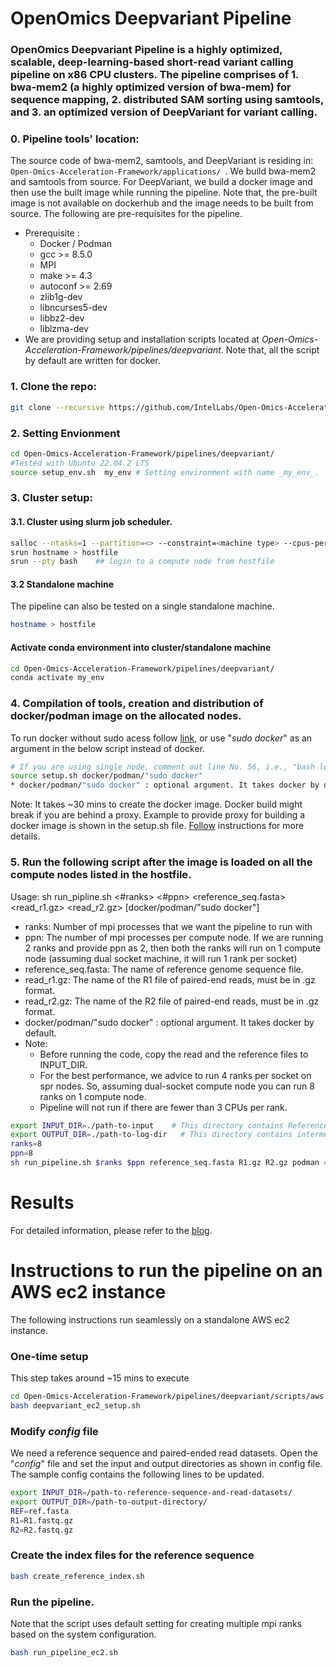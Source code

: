 # OpenOmics Deepvariant Pipeline
### OpenOmics Deepvariant Pipeline is a highly optimized, scalable, deep-learning-based short-read variant calling pipeline on x86 CPU clusters. The pipeline comprises of 1. bwa-mem2 (a highly optimized version of bwa-mem) for sequence mapping, 2. distributed SAM sorting using samtools, and 3. an optimized version of DeepVariant for variant calling.

### 0. Pipeline tools' location:   
The source code of bwa-mem2, samtools, and DeepVariant is residing in:
```Open-Omics-Acceleration-Framework/applications/ ```.
We build bwa-mem2 and samtools from source. For DeepVariant, we build a docker image and then use the built image while running the pipeline. Note that, the pre-built image is not available on dockerhub and the image needs to be built from source.
The following are pre-requisites for the pipeline.
   * Prerequisite :
        * Docker / Podman
        * gcc >= 8.5.0
        * MPI
        * make >= 4.3
        * autoconf >= 2.69
        * zlib1g-dev
        * libncurses5-dev
        * libbz2-dev
        * liblzma-dev
   * We are providing setup and installation scripts located at _Open-Omics-Acceleration-Framework/pipelines/deepvariant_. Note that, all the script by default are written for docker.

### 1. Clone the repo:
```bash
git clone --recursive https://github.com/IntelLabs/Open-Omics-Acceleration-Framework.git
```

### 2. Setting Envionment
```bash
cd Open-Omics-Acceleration-Framework/pipelines/deepvariant/
#Tested with Ubuntu 22.04.2 LTS
source setup_env.sh  my_env # Setting environment with name _my_env_. 
```
### 3. Cluster setup:  
#### 3.1.  Cluster using slurm job scheduler.
```bash
salloc --ntasks=1 --partition=<> --constraint=<machine type> --cpus-per-task=<cpus> --time=<node allocation time>
srun hostname > hostfile
srun --pty bash    ## login to a compute node from hostfile
```  

#### 3.2 Standalone machine
The pipeline can also be tested on a single standalone machine.
```bash
hostname > hostfile
```

#### Activate conda environment into cluster/standalone machine

```bash
cd Open-Omics-Acceleration-Framework/pipelines/deepvariant/
conda activate my_env
```

### 4. Compilation of tools, creation and distribution of docker/podman image on the allocated nodes.
To run docker without sudo acess follow [link](https://docs.docker.com/engine/install/linux-postinstall/), or use "_sudo docker_" as an argument in the below script instead of docker.
```bash
# If you are using single node, comment out line No. 56, i.e., "bash load_deepvariant.sh" of setup.sh.
source setup.sh docker/podman/"sudo docker"  
* docker/podman/"sudo docker" : optional argument. It takes docker by default.

```
Note: It takes ~30 mins to create the docker image. Docker build might break if you are behind a proxy. Example to provide proxy for building a docker image is shown in the setup.sh file. [Follow](https://docs.docker.com/network/proxy/) instructions for more details.

### 5. Run the following script after the image is loaded on all the compute nodes listed in the hostfile.  
Usage: sh run_pipline.sh <#ranks> <#ppn> <reference_seq.fasta> <read_r1.gz> <read_r2.gz> [docker/podman/"sudo docker"]

* ranks: Number of mpi processes that we want the pipeline to run with  
* ppn: The number of mpi processes per compute node. If we are running 2 ranks and provide ppn as 2, then both the ranks will run on 1 compute node (assuming dual socket machine, it will run 1 rank per socket)
* reference_seq.fasta: The name of reference genome sequence file.
* read_r1.gz: The name of the R1 file of paired-end reads, must be in .gz format.
* read_r2.gz: The name of the R2 file of paired-end reads, must be in .gz format.   
* docker/podman/"sudo docker" : optional argument. It takes docker by default.
* Note: 
	* Before running the code, copy the read and the reference files to INPUT_DIR.
	* For the best performance, we advice to run 4 ranks per socket on spr nodes. So, assuming dual-socket compute node you can run 8 ranks on 1 compute node.
 	* Pipeline will not run if there are fewer than 3 CPUs per rank. 	  

```bash 
export INPUT_DIR=./path-to-input    # This directory contains Reference and Read files.
export OUTPUT_DIR=./path-to-log-dir   # This directory contains intermediate and log files.
ranks=8 
ppn=8
sh run_pipeline.sh $ranks $ppn reference_seq.fasta R1.gz R2.gz podman # Change the arguments according to the user specific ones.
```

# Results

For detailed information, please refer to the [blog](). 


# Instructions to run the pipeline on an AWS ec2 instance
The following instructions run seamlessly on a standalone AWS ec2 instance.

### One-time setup
This step takes around ~15 mins to execute
```bash
cd Open-Omics-Acceleration-Framework/pipelines/deepvariant/scripts/aws
bash deepvariant_ec2_setup.sh 
```

### Modify _config_ file
We need a reference sequence and paired-ended read datasets. Open the "_config_" file and set the input and output directories as shown in config file.
The sample config contains the following lines to be updated.
```bash
export INPUT_DIR=/path-to-reference-sequence-and-read-datasets/
export OUTPUT_DIR=/path-to-output-directory/
REF=ref.fasta
R1=R1.fastq.gz
R2=R2.fastq.gz
```

### Create the index files for the reference sequence
```bash
bash create_reference_index.sh
```

### Run the pipeline. 
Note that the script uses default setting for creating multiple mpi ranks based on the system configuration. 
```bash
bash run_pipeline_ec2.sh
```
